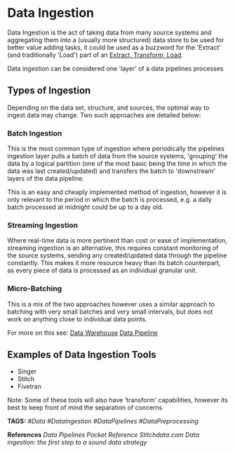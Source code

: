 # Data Ingestion

Data Ingestion is the act of taking data from many source systems and aggregating them into a (usually more structured) data store to be used for better value adding tasks, it could be used as a buzzword for the 'Extract' (and traditionally 'Load') part of an [Extract, Transform, Load](<./ETL_Data_Pipeline.md> "ETL_Data_Pipeline").

Data ingestion can be considered one 'layer' of a data pipelines processes

## Types of Ingestion

Depending on the data set, structure, and sources, the optimal way to ingest data may change.
Two such approaches are detailed below:

### Batch Ingestion

This is the most common type of ingestion where periodically the pipelines ingestion layer pulls a batch of data from the source systems, 'grouping' the data by a logical partition (one of the most basic being the time in which the data was last created/updated) and transfers the batch to 'downstream' layers of the data pipeline.

This is an easy and cheaply implemented method of ingestion, however it is only relevant to the period in which the batch is processed, e.g. a daily batch processed at midnight could be up to a day old.

### Streaming Ingestion

Where real-time data is more pertinent than cost or ease of implementation, streaming ingestion is an alternative, this requires constant monitoring of the source systems,  sending any created/updated data through the pipeline constantly. This makes it more resource heavy than its batch counterpart, as every piece of data is processed as an individual granular unit.

### Micro-Batching

This is a mix of the two approaches however uses a similar approach to batching with very small batches and very small intervals, but does not work on anything close to individual data points.

For more on this see:
[Data Warehouse](<./Data_Warehouse.md> "Data_Warehouse")
[Data Pipeline](<./Data_Pipelines.md> "Data_Pipelines")

## Examples of Data Ingestion Tools

* Singer
* Stitch
* Fivetran

Note: Some of these tools will also have 'transform' capabilities, however its best to keep front of mind the separation of concerns

__TAGS:__
_#Data #DataIngestion #DataPipelines #DataPreprocessing_

__References__
_Data Pipelines Pocket Reference_
_Stitchdata.com Data ingestion: the first step to a sound data strategy_

